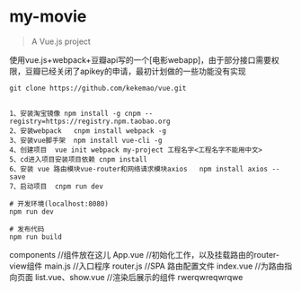 # my-movie

> A Vue.js project

使用vue.js+webpack+豆瓣api写的一个[电影webapp]，由于部分接口需要权限，豆瓣已经关闭了apikey的申请，最初计划做的一些功能没有实现

```shell
git clone https://github.com/kekemao/vue.git


1、安装淘宝镜像 npm install -g cnpm --registry=https://registry.npm.taobao.org
2、安装webpack   cnpm install webpack -g
3、安装vue脚手架  npm install vue-cli -g
4、创建项目  vue init webpack my-project 工程名字<工程名字不能用中文>
5、cd进入项目安装项目依赖 cnpm install
6、安装 vue 路由模块vue-router和网络请求模块axios   npm install axios --save
7、启动项目  cnpm run dev

# 开发环境(localhost:8080)
npm run dev

# 发布代码
npm run build
```
components  //组件放在这儿
App.vue  //初始化工作，以及挂载路由的router-view组件
main.js //入口程序
router.js //SPA 路由配置文件
index.vue //为路由指向页面
list.vue、show.vue //渲染后展示的组件
rwerqwreqwrqwe
